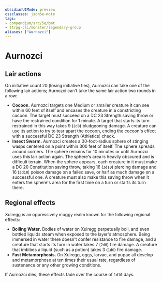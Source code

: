 ```yaml
---
obsidianUIMode: preview
cssclasses: json5e-note
tags:
- compendium/src/5e/bmt
- ttrpg-cli/monster/legendary-group
aliases: ["Aurnozci"]
---
```

# Aurnozci

## Lair actions


On initiative count 20 (losing initiative ties), Aurnozci can take one of the following lair actions; Aurnozci can't take the same lair action two rounds in a row:

- **Cocoon.** Aurnozci targets one Medium or smaller creature it can see within 60 feet of itself and encases the creature in a constricting cocoon. The target must succeed on a DC 23 Strength saving throw or have the restrained condition for 1 minute. A target that starts its turn restrained in this way takes 9 (`2d8`) bludgeoning damage. A creature can use its action to try to tear apart the cocoon, ending the cocoon's effect with a successful DC 23 Strength (Athletics) check.  
- **Insect Swarm.** Aurnozci creates a 30-foot-radius sphere of stinging wasps centered on a point within 300 feet of itself. The sphere spreads around corners. The sphere remains for 10 minutes or until Aurnozci uses this lair action again. The sphere's area is heavily obscured and is difficult terrain. When the sphere appears, each creature in it must make a DC 20 Constitution saving throw, taking 16 (`3d10`) piercing damage and 16 (`3d10`) poison damage on a failed save, or half as much damage on a successful one. A creature must also make this saving throw when it enters the sphere's area for the first time on a turn or starts its turn there.  

## Regional effects


Xulregg is an oppressively muggy realm known for the following regional effects:

- **Boiling Water.** Bodies of water on Xulregg perpetually boil, and even bottled liquids steam when exposed to the layer's atmosphere. Being immersed in water there doesn't confer resistance to fire damage, and a creature that starts its turn in water takes 7 (`2d6`) fire damage. A creature that imbibes a liquid (such as a potion) takes 3 (`1d6`) fire damage.  
- **Fast Metamorphosis.** On Xulregg, eggs, larvae, and pupae all develop and metamorphose at ten times their usual rate, regardless of sustenance or any other growing conditions.  

If Aurnozci dies, these effects fade over the course of `1d10` days.